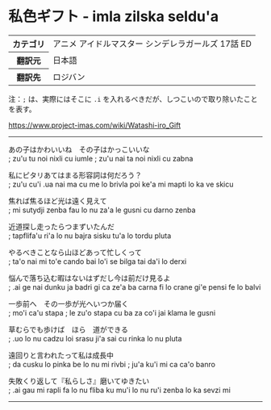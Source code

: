 # 私色ギフト - imla zilska seldu'a

<table>
<tr><th>カテゴリ</th><td>アニメ アイドルマスター シンデレラガールズ 17話 ED</td></tr>
<tr><th>翻訳元</th><td>日本語</td></tr>
<tr><th>翻訳先</th><td>ロジバン</td></tr>
</table>

注：`;` は、実際にはそこに `.i` を入れるべきだが、しつこいので取り除いたことを表す。

https://www.project-imas.com/wiki/Watashi-iro_Gift

---

あの子はかわいいね　その子はかっこいいな  
; zu'u tu noi nixli cu iumle ; zu'u nai ta noi nixli cu zabna

私にピタリあてはまる形容詞は何だろう？  
; zu'u cu'i .ua nai ma cu me lo brivla poi ke'a mi mapti lo ka ve skicu

焦れば焦るほど光は遠く見えて  
; mi sutydji zenba fau lo nu za'a le gusni cu darno zenba

近道探し走ったらつまずいたんだ  
; tapflifa'u ri'a lo nu bajra sisku tu'a lo tordu pluta

やるべきことなら山ほどあって忙しくって  
; ta'o nai mi to'e cando bai lo'i se bilga tai da'i lo derxi

悩んで落ち込む暇はないはずだし今は前だけ見るよ  
; .ai ge nai dunku ja badri gi ca ze'a ba carna fi lo crane gi'e pensi fe lo balvi

一歩前へ　その一歩が光へいつか届く  
; mo'i ca'u stapa ; le zu'o stapa cu ba za co'i jai klama le gusni

草むらでも歩けば　ほら　道ができる  
; .uo lo nu cadzu loi srasu ji'a sai cu rinka lo nu pluta

遠回りと言われたって私は成長中  
; da cusku lo pinka be lo nu mi rivbi ; ju'a ku'i mi ca ca'o banro

失敗くり返して『私らしさ』磨いてゆきたい  
; .ai gau mi rapli fa lo nu fliba ku mu'i lo nu ru'i zenba lo ka sevzi mi

---
